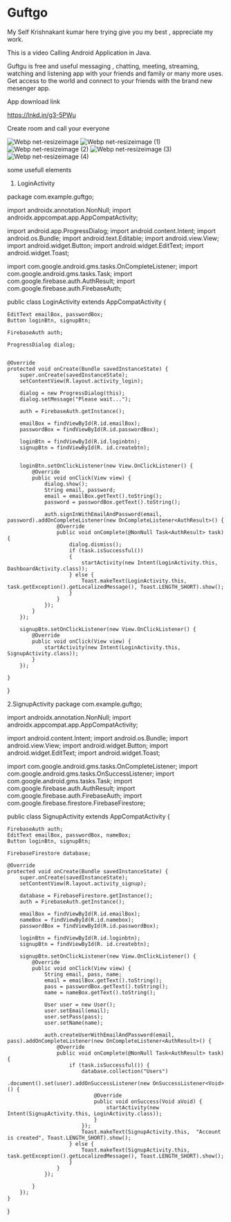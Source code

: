 # Guftgo

My Self Krishnakant kumar here trying give you my best , appreciate my work.

This is a video Calling  Android Application in Java.

Guftgu is free and useful messaging , chatting, meeting, streaming, watching and listening app with your friends and family or many more uses. Get access to the world and connect to your friends with the brand new mesenger app.


App download link

https://lnkd.in/g3-5PWu

Create room and call your everyone



![Webp net-resizeimage](https://user-images.githubusercontent.com/47590877/111044054-4726ed80-846c-11eb-974c-027a70058bbd.jpg)
![Webp net-resizeimage (1)](https://user-images.githubusercontent.com/47590877/111044119-a422a380-846c-11eb-897a-294de19d1aa3.jpg)
![Webp net-resizeimage (2)](https://user-images.githubusercontent.com/47590877/111044182-09769480-846d-11eb-8625-eb19bace4172.jpg)
![Webp net-resizeimage (3)](https://user-images.githubusercontent.com/47590877/111044218-3aef6000-846d-11eb-982a-825e8b3697e9.jpg)
![Webp net-resizeimage (4)](https://user-images.githubusercontent.com/47590877/111044457-eb119880-846e-11eb-927d-79be614c51da.jpg)




some usefull elements 

1. LoginActivity

package com.example.guftgo;

import androidx.annotation.NonNull;
import androidx.appcompat.app.AppCompatActivity;

import android.app.ProgressDialog;
import android.content.Intent;
import android.os.Bundle;
import android.text.Editable;
import android.view.View;
import android.widget.Button;
import android.widget.EditText;
import android.widget.Toast;

import com.google.android.gms.tasks.OnCompleteListener;
import com.google.android.gms.tasks.Task;
import com.google.firebase.auth.AuthResult;
import com.google.firebase.auth.FirebaseAuth;

public class LoginActivity extends AppCompatActivity {

    EditText emailBox, passwordBox;
    Button loginBtn, signupBtn;

    FirebaseAuth auth;

    ProgressDialog dialog;


    @Override
    protected void onCreate(Bundle savedInstanceState) {
        super.onCreate(savedInstanceState);
        setContentView(R.layout.activity_login);

        dialog = new ProgressDialog(this);
        dialog.setMessage("Please wait...");

        auth = FirebaseAuth.getInstance();

        emailBox = findViewById(R.id.emailBox);
        passwordBox = findViewById(R.id.passwordBox);

        loginBtn = findViewById(R.id.loginbtn);
        signupBtn = findViewById(R. id.createbtn);


        loginBtn.setOnClickListener(new View.OnClickListener() {
            @Override
            public void onClick(View view) {
                dialog.show();
                String email, password;
                email = emailBox.getText().toString();
                password = passwordBox.getText().toString();

                auth.signInWithEmailAndPassword(email, password).addOnCompleteListener(new OnCompleteListener<AuthResult>() {
                    @Override
                    public void onComplete(@NonNull Task<AuthResult> task) {
                        dialog.dismiss();
                        if (task.isSuccessful())
                        {
                            startActivity(new Intent(LoginActivity.this, DashboardActivity.class));
                        } else {
                            Toast.makeText(LoginActivity.this, task.getException().getLocalizedMessage(), Toast.LENGTH_SHORT).show();
                        }
                    }
                });
            }
        });

        signupBtn.setOnClickListener(new View.OnClickListener() {
            @Override
            public void onClick(View view) {
                startActivity(new Intent(LoginActivity.this, SignupActivity.class));
            }
        });

    }
}


2.SignupActivity
package com.example.guftgo;

import androidx.annotation.NonNull;
import androidx.appcompat.app.AppCompatActivity;

import android.content.Intent;
import android.os.Bundle;
import android.view.View;
import android.widget.Button;
import android.widget.EditText;
import android.widget.Toast;

import com.google.android.gms.tasks.OnCompleteListener;
import com.google.android.gms.tasks.OnSuccessListener;
import com.google.android.gms.tasks.Task;
import com.google.firebase.auth.AuthResult;
import com.google.firebase.auth.FirebaseAuth;
import com.google.firebase.firestore.FirebaseFirestore;

public class SignupActivity extends AppCompatActivity {

    FirebaseAuth auth;
    EditText emailBox, passwordBox, nameBox;
    Button loginBtn, signupBtn;

    FirebaseFirestore database;

    @Override
    protected void onCreate(Bundle savedInstanceState) {
        super.onCreate(savedInstanceState);
        setContentView(R.layout.activity_signup);

        database = FirebaseFirestore.getInstance();
        auth = FirebaseAuth.getInstance();

        emailBox = findViewById(R.id.emailBox);
        nameBox = findViewById(R.id.namebox);
        passwordBox = findViewById(R.id.passwordBox);

        loginBtn = findViewById(R.id.loginbtn);
        signupBtn = findViewById(R. id.createbtn);

        signupBtn.setOnClickListener(new View.OnClickListener() {
            @Override
            public void onClick(View view) {
                String email, pass, name;
                email = emailBox.getText().toString();
                pass = passwordBox.getText().toString();
                name = nameBox.getText().toString();

                User user = new User();
                user.setEmail(email);
                user.setPass(pass);
                user.setName(name);

                auth.createUserWithEmailAndPassword(email, pass).addOnCompleteListener(new OnCompleteListener<AuthResult>() {
                    @Override
                    public void onComplete(@NonNull Task<AuthResult> task) {
                        if (task.isSuccessful()) {
                            database.collection("Users")
                                    .document().set(user).addOnSuccessListener(new OnSuccessListener<Void>() {
                                @Override
                                public void onSuccess(Void aVoid) {
                                    startActivity(new Intent(SignupActivity.this, LoginActivity.class));
                                }
                            });
                            Toast.makeText(SignupActivity.this,  "Account is created", Toast.LENGTH_SHORT).show();
                        } else {
                            Toast.makeText(SignupActivity.this, task.getException().getLocalizedMessage(), Toast.LENGTH_SHORT).show();
                        }
                    }
                });

            }
        });
    }
}
